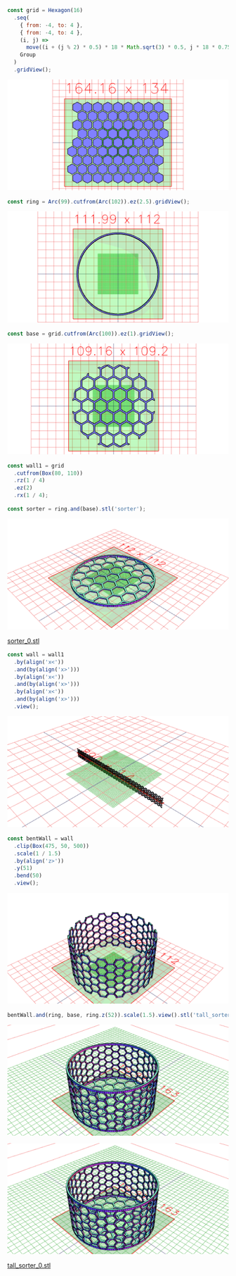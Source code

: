 ```JavaScript
const grid = Hexagon(16)
  .seq(
    { from: -4, to: 4 },
    { from: -4, to: 4 },
    (i, j) =>
      move((i + (j % 2) * 0.5) * 18 * Math.sqrt(3) * 0.5, j * 18 * 0.75),
    Group
  )
  .gridView();
```

![Image](lego_sorter.md.0.png)

```JavaScript
const ring = Arc(99).cutfrom(Arc(102)).ez(2.5).gridView();
```

![Image](lego_sorter.md.1.png)

```JavaScript
const base = grid.cutfrom(Arc(100)).ez(1).gridView();
```

![Image](lego_sorter.md.2.png)

```JavaScript
const wall1 = grid
  .cutfrom(Box(80, 110))
  .rz(1 / 4)
  .ez(2)
  .rx(1 / 4);
```

```JavaScript
const sorter = ring.and(base).stl('sorter');
```

![Image](lego_sorter.md.3.png)

[sorter_0.stl](lego_sorter.sorter_0.stl)

```JavaScript
const wall = wall1
  .by(align('x<'))
  .and(by(align('x>')))
  .by(align('x<'))
  .and(by(align('x>')))
  .by(align('x<'))
  .and(by(align('x>')))
  .view();
```

![Image](lego_sorter.md.4.png)

```JavaScript
const bentWall = wall
  .clip(Box(475, 50, 500))
  .scale(1 / 1.5)
  .by(align('z>'))
  .y(51)
  .bend(50)
  .view();
```

![Image](lego_sorter.md.5.png)

```JavaScript
bentWall.and(ring, base, ring.z(52)).scale(1.5).view().stl('tall_sorter');
```

![Image](lego_sorter.md.6.png)

![Image](lego_sorter.md.7.png)

[tall_sorter_0.stl](lego_sorter.tall_sorter_0.stl)
